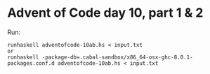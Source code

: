 # Advent of Code day 10, part 1 & 2

Run:
```
runhaskell adventofcode-10ab.hs < input.txt
or
runhaskell -package-db=.cabal-sandbox/x86_64-osx-ghc-8.0.1-packages.conf.d adventofcode-10ab.hs < input.txt
```
